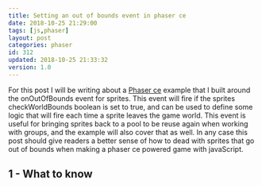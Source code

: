 ```yaml
---
title: Setting an out of bounds event in phaser ce
date: 2018-10-25 21:29:00
tags: [js,phaser]
layout: post
categories: phaser
id: 312
updated: 2018-10-25 21:33:32
version: 1.0
---
```


For this post I will be writing about a [Phaser ce](https://photonstorm.github.io/phaser-ce/) example that I built around the onOutOfBounds event for sprites. This event will fire if the sprites checkWorldBounds boolean is set to true, and can be used to define some logic that will fire each time a sprite leaves the game world. This event is useful for bringing sprites back to a pool to be reuse again when working with groups, and the example will also cover that as well. In any case this post should give readers a better sense of how to dead with sprites that go out of bounds when making a phaser ce powered game with javaScript.

<!-- more -->

## 1 - What to know
